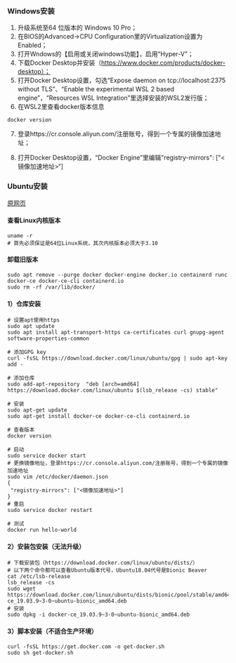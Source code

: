 ###  Windows安装
1. 升级系统至64 位版本的 Windows 10 Pro；
2. 在BIOS的Advanced->CPU Configuration里的Virtualization设置为Enabled；
3. 打开Wndows的【启用或关闭windows功能】，启用“Hyper-V”；
4. 下载Docker Desktop并安装（https://www.docker.com/products/docker-desktop）；
5. 打开Docker Desktop设置，勾选“Expose daemon on tcp://localhost:2375 without TLS”、“Enable the experimental WSL 2 based engine”，“Resources  WSL Integration”里选择安装的WSL2发行版；
6. 在WSL2里查看docker版本信息
```
docker version
```

7. 登录https://cr.console.aliyun.com/注册账号，得到一个专属的镜像加速地址；

8. 打开Docker Desktop设置，“Docker Engine”里编辑"registry-mirrors": ["<镜像加速地址>“]

### Ubuntu安装

[原网页](<https://docs.docker.com/engine/install/ubuntu/>)

#### 查看Linux内核版本

```
uname -r
# 首先必须保证是64位Linux系统，其次内核版本必须大于3.10
```

#### 卸载旧版本

```
sudo apt remove --purge docker docker-engine docker.io containerd runc docker-ce docker-ce-cli containerd.io
sudo rm -rf /var/lib/docker/
```

#### 1）仓库安装

```
# 设置apt使用https
sudo apt update
sudo apt install apt-transport-https ca-certificates curl gnupg-agent software-properties-common

# 添加GPG key
curl -fsSL https://download.docker.com/linux/ubuntu/gpg | sudo apt-key add -

# 添加仓库
sudo add-apt-repository  "deb [arch=amd64] https://download.docker.com/linux/ubuntu $(lsb_release -cs) stable"

# 安装
sudo apt-get update
sudo apt-get install docker-ce docker-ce-cli containerd.io

# 查看版本
docker version

# 启动
sudo service docker start
# 更换镜像地址，登录https://cr.console.aliyun.com/注册账号，得到一个专属的镜像加速地址
sudo vim /etc/docker/daemon.json
{
 "registry-mirrors": ["<镜像加速地址>"]
}
# 重启
sudo service docker restart

# 测试
docker run hello-world
```
#### 2）安装包安装（无法升级）

```
# 下载安装包（https://download.docker.com/linux/ubuntu/dists/）
# 以下两个命令都可以查看Ubuntu版本代号，Ubuntu18.04代号是Bionic Beaver
cat /etc/lsb-release
lsb_release -cs
sudo wget https://download.docker.com/linux/ubuntu/dists/bionic/pool/stable/amd64/docker-ce_19.03.9~3-0~ubuntu-bionic_amd64.deb
# 安装
sudo dpkg -i docker-ce_19.03.9~3-0~ubuntu-bionic_amd64.deb
```

#### 3）脚本安装（不适合生产环境）

```
curl -fsSL https://get.docker.com -o get-docker.sh
sudo sh get-docker.sh
```